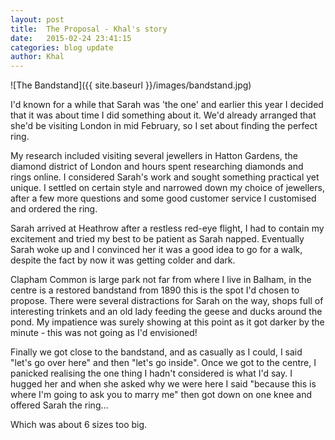 ```yaml
---
layout: post
title:  The Proposal - Khal's story
date:   2015-02-24 23:41:15
categories: blog update
author: Khal
---
```

![The Bandstand]({{ site.baseurl }}/images/bandstand.jpg)

I'd known for a while that Sarah was 'the one' and earlier this year I decided that it was about time I did something about it. We'd already arranged that she'd be visiting London in mid February, so I set about finding the perfect ring.


My research included visiting several jewellers in Hatton Gardens, the diamond district of London and hours spent researching diamonds and rings online. I considered Sarah's work and sought something practical yet unique. I settled on certain style and narrowed down my choice of jewellers, after a few more questions and some good customer service I customised and ordered the ring. 


Sarah arrived at Heathrow after a restless red-eye flight, I had to contain my excitement and tried my best to be patient as Sarah napped. Eventually Sarah woke up and I convinced her it was a good idea to go for a walk, despite the fact by now it was getting colder and dark.


Clapham Common is large park not far from where I live in Balham, in the centre is a restored bandstand from 1890 this is the spot I'd chosen to propose. There were several distractions for Sarah on the way, shops full of interesting trinkets and an old lady feeding the geese and ducks around the pond. My impatience was surely showing at this point as it got darker by the minute - this was not going as I'd envisioned!


Finally we got close to the bandstand, and as casually as I could, I said "let's go over here" and then "let's go inside". Once we got to the centre, I panicked realising the one thing I hadn't considered is what I'd say. I hugged her and when she asked why we were here I said "because this is where I'm going to ask you to marry me" then got down on one knee and offered Sarah the ring...


Which was about 6 sizes too big.

